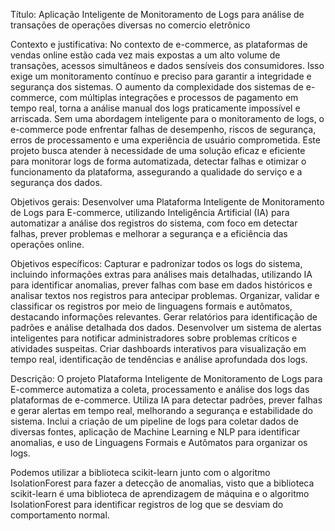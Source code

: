 Título: Aplicação Inteligente de Monitoramento de Logs para análise de transações de operações diversas no comercio eletrônico  

 

Contexto e justificativa: No contexto de e-commerce, as plataformas de vendas online estão cada vez mais expostas a um alto volume de transações, acessos simultâneos e dados sensíveis dos consumidores. Isso exige um monitoramento contínuo e preciso para garantir a integridade e segurança dos sistemas. O aumento da complexidade dos sistemas de e-commerce, com múltiplas integrações e processos de pagamento em tempo real, torna a análise manual dos logs praticamente impossível e arriscada. Sem uma abordagem inteligente para o monitoramento de logs, o e-commerce pode enfrentar falhas de desempenho, riscos de segurança, erros de processamento e uma experiência de usuário comprometida. Este projeto busca atender à necessidade de uma solução eficaz e eficiente para monitorar logs de forma automatizada, detectar falhas e otimizar o funcionamento da plataforma, assegurando a qualidade do serviço e a segurança dos dados. 

Objetivos gerais:  Desenvolver uma Plataforma Inteligente de Monitoramento de Logs para E-commerce, utilizando Inteligência Artificial (IA) para automatizar a análise dos registros do sistema, com foco em detectar falhas, prever problemas e melhorar a segurança e a eficiência das operações online. 
 
Objetivos específicos: Capturar e padronizar todos os logs do sistema, incluindo informações extras para análises mais detalhadas, utilizando IA para identificar anomalias, prever falhas com base em dados históricos e analisar textos nos registros para antecipar problemas. Organizar, validar e classificar os registros por meio de linguagens formais e autômatos, destacando informações relevantes. Gerar relatórios para identificação de padrões e análise detalhada dos dados. Desenvolver um sistema de alertas inteligentes para notificar administradores sobre problemas críticos e atividades suspeitas. Criar dashboards interativos para visualização em tempo real, identificação de tendências e análise aprofundada dos logs.  

Descrição: O projeto Plataforma Inteligente de Monitoramento de Logs para E-commerce automatiza a coleta, processamento e análise dos logs das plataformas de e-commerce. Utiliza IA para detectar padrões, prever falhas e gerar alertas em tempo real, melhorando a segurança e estabilidade do sistema. Inclui a criação de um pipeline de logs para coletar dados de diversas fontes, aplicação de Machine Learning e NLP para identificar anomalias, e uso de Linguagens Formais e Autômatos para organizar os logs.   

 
Podemos utilizar a biblioteca scikit-learn junto com o algoritmo IsolationForest para fazer a detecção de anomalias, visto que a biblioteca scikit-learn é uma biblioteca de aprendizagem de máquina e o algoritmo IsolationForest para identificar registros de log que se desviam do comportamento normal. 

